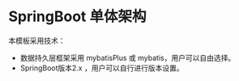 # SpringBoot 单体架构

本模板采用技术：

- 数据持久层框架采用  mybatisPlus 或 mybatis，用户可以自由选择。
- SpringBoot版本2.x ，用户可以自行进行版本设置。

